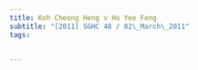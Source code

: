 ```yaml
---
title: Koh Cheong Heng v Ho Yee Fong 
subtitle: "[2011] SGHC 48 / 02\_March\_2011"
tags:


---
```


